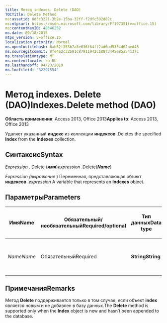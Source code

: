 ```yaml
---
title: Метод indexes. Delete (DAO)
TOCTitle: Delete Method
ms:assetid: 8d3c3221-3b2e-15ba-32ff-f2dfc592d82c
ms:mtpsurl: https://msdn.microsoft.com/library/Ff197351(v=office.15)
ms:contentKeyID: 48546252
ms.date: 09/18/2015
mtps_version: v=office.15
localization_priority: Normal
ms.openlocfilehash: 6ab52f353b7a3e636f64ff2ad6ad5354d62bed48
ms.sourcegitcommit: 8fe462c32b91c87911942c188f3445e85a54137c
ms.translationtype: MT
ms.contentlocale: ru-RU
ms.lasthandoff: 04/23/2019
ms.locfileid: "32291554"
---
```

# <a name="indexesdelete-method-dao"></a><span data-ttu-id="0a53c-102">Метод indexes. Delete (DAO)</span><span class="sxs-lookup"><span data-stu-id="0a53c-102">Indexes.Delete method (DAO)</span></span>

<span data-ttu-id="0a53c-103">**Область применения**: Access 2013, Office 2013</span><span class="sxs-lookup"><span data-stu-id="0a53c-103">**Applies to**: Access 2013, Office 2013</span></span>

<span data-ttu-id="0a53c-104">Удаляет указанный **индекс** из коллекции **индексов** .</span><span class="sxs-lookup"><span data-stu-id="0a53c-104">Deletes the specified **Index** from the **Indexes** collection.</span></span>

## <a name="syntax"></a><span data-ttu-id="0a53c-105">Синтаксис</span><span class="sxs-lookup"><span data-stu-id="0a53c-105">Syntax</span></span>

<span data-ttu-id="0a53c-106">*Expression* . Delete (***имя***)</span><span class="sxs-lookup"><span data-stu-id="0a53c-106">*expression* .Delete(***Name***)</span></span>

<span data-ttu-id="0a53c-107">*Expression (выражение* ) Переменная, представляющая объект **индексов** .</span><span class="sxs-lookup"><span data-stu-id="0a53c-107">*expression* A variable that represents an **Indexes** object.</span></span>

## <a name="parameters"></a><span data-ttu-id="0a53c-108">Параметры</span><span class="sxs-lookup"><span data-stu-id="0a53c-108">Parameters</span></span>

<table>
<colgroup>
<col style="width: 25%" />
<col style="width: 25%" />
<col style="width: 25%" />
<col style="width: 25%" />
</colgroup>
<thead>
<tr class="header">
<th><p><span data-ttu-id="0a53c-109">Имя</span><span class="sxs-lookup"><span data-stu-id="0a53c-109">Name</span></span></p></th>
<th><p><span data-ttu-id="0a53c-110">Обязательный/необязательный</span><span class="sxs-lookup"><span data-stu-id="0a53c-110">Required/optional</span></span></p></th>
<th><p><span data-ttu-id="0a53c-111">Тип данных</span><span class="sxs-lookup"><span data-stu-id="0a53c-111">Data type</span></span></p></th>
<th><p><span data-ttu-id="0a53c-112">Описание</span><span class="sxs-lookup"><span data-stu-id="0a53c-112">Description</span></span></p></th>
</tr>
</thead>
<tbody>
<tr class="odd">
<td><p><span data-ttu-id="0a53c-113"><em>Name</em></span><span class="sxs-lookup"><span data-stu-id="0a53c-113"><em>Name</em></span></span></p></td>
<td><p><span data-ttu-id="0a53c-114">Обязательный</span><span class="sxs-lookup"><span data-stu-id="0a53c-114">Required</span></span></p></td>
<td><p><span data-ttu-id="0a53c-115"><strong>String</strong></span><span class="sxs-lookup"><span data-stu-id="0a53c-115"><strong>String</strong></span></span></p></td>
<td><p><span data-ttu-id="0a53c-116">Имя индекса, который требуется удалить.</span><span class="sxs-lookup"><span data-stu-id="0a53c-116">The name of the index to delete.</span></span></p></td>
</tr>
</tbody>
</table>


## <a name="remarks"></a><span data-ttu-id="0a53c-117">Примечания</span><span class="sxs-lookup"><span data-stu-id="0a53c-117">Remarks</span></span>

<span data-ttu-id="0a53c-118">Метод **Delete** поддерживается только в том случае, если объект **index** является новым и не добавлен в базу данных.</span><span class="sxs-lookup"><span data-stu-id="0a53c-118">The **Delete** method is supported only when the **Index** object is new and hasn’t been appended to the database.</span></span>

